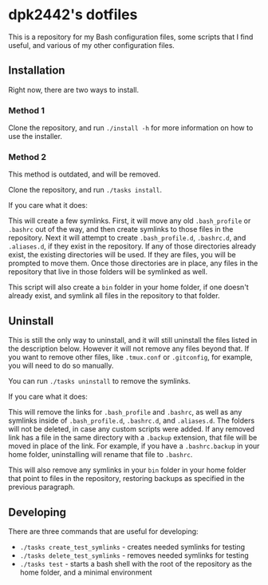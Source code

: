 # dpk2442's dotfiles

This is a repository for my Bash configuration files, some scripts that I find useful, and various of my other configuration files.

## Installation

Right now, there are two ways to install.

### Method 1

Clone the repository, and run `./install -h` for more information on how to use the installer.

### Method 2

This method is outdated, and will be removed.

Clone the repository, and run `./tasks install`.

If you care what it does:

This will create a few symlinks. First, it will move any old `.bash_profile` or `.bashrc` out of the way, and then create symlinks to those files in the repository. Next it will attempt to create `.bash_profile.d`, `.bashrc.d`, and `.aliases.d`, if they exist in the repository. If any of those directories already exist, the existing directories will be used. If they are files, you will be prompted to move them. Once those directories are in place, any files in the repository that live in those folders will be symlinked as well.

This script will also create a `bin` folder in your home folder, if one doesn't already exist, and symlink all files in the repository to that folder.

## Uninstall

This is still the only way to uninstall, and it will still uninstall the files listed in the description below. However it will not remove any files beyond that. If you want to remove other files, like `.tmux.conf` or `.gitconfig`, for example, you will need to do so manually.

You can run `./tasks uninstall` to remove the symlinks.

If you care what it does:

This will remove the links for `.bash_profile` and `.bashrc`, as well as any symlinks inside of `.bash_profile.d`, `.bashrc.d`, and `.aliases.d`. The folders will not be deleted, in case any custom scripts were added. If any removed link has a file in the same directory with a `.backup` extension, that file will be moved in place of the link. For example, if you have a `.bashrc.backup` in your home folder, uninstalling will rename that file to `.bashrc`.

This will also remove any symlinks in your `bin` folder in your home folder that point to files in the repository, restoring backups as specified in the previous paragraph.

## Developing

There are three commands that are useful for developing:
* `./tasks create_test_symlinks` - creates needed symlinks for testing
* `./tasks delete_test_symlinks` - removes needed symlinks for testing
* `./tasks test` - starts a bash shell with the root of the repository as the home folder, and a minimal environment
